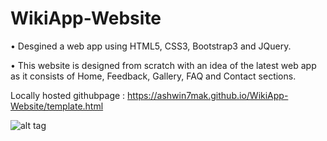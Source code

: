 # WikiApp-Website

•	Desgined a web app using HTML5, CSS3, Bootstrap3 and JQuery. 

•	This website is designed from scratch with an idea of the latest web app as it consists of Home, Feedback, Gallery, FAQ and Contact sections.

Locally hosted githubpage : https://ashwin7mak.github.io/WikiApp-Website/template.html


![alt tag](https://s10.postimg.org/hcvj7nijt/Wiki_App.png)
